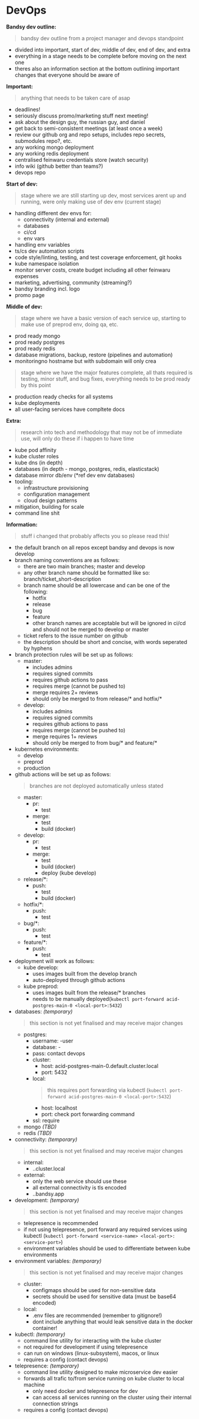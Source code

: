 # DevOps

**Bandsy dev outline:**
> bandsy dev outline from a project manager and devops standpoint
- divided into important, start of dev, middle of dev, end of dev, and extra
- everything in a stage needs to be complete before moving on the next one
- theres also an information section at the bottom outlining important changes that everyone should be aware of

**Important:**
> anything that needs to be taken care of asap
- deadlines!
- seriously discuss promo/marketing stuff next meeting!
- ask about the design guy, the russian guy, and daniel
- get back to semi-consistent meetings (at least once a week)
- review our github org and repo setups, includes repo secrets, submodules repo?, etc.
- any working mongo deployment
- any working redis deployment
- centralised feinwaru credentials store (watch security)
- info wiki (github better than teams?)
- devops repo

**Start of dev:**
> stage where we are still starting up dev, most services arent up and running, were only making use of dev env (current stage)
- handling different dev envs for:
  - connectivity (internal and external)
  - databases
  - ci/cd
  - env vars
- handling env variables
- ts/cs dev automation scripts
- code style/linting, testing, and test coverage enforcement, git hooks
- kube namespace isolation
- monitor server costs, create budget including all other feinwaru expenses
- marketing, advertising, community (streaming?)
- bandsy branding incl. logo
- promo page

**Middle of dev:**
> stage where we have a basic version of each service up, starting to make use of preprod env, doing qa, etc.
- prod ready mongo
- prod ready postgres
- prod ready redis
- database migrations, backup, restore (pipelines and automation)
- monitoringno hostname but with subdomain will only crea
> stage where we have the major features complete, all thats required is testing, minor stuff, and bug fixes, everything needs to be prod ready by this point
- production ready checks for all systems
- kube deployments
- all user-facing services have compltete docs

**Extra:**
> research into tech and methodology that may not be of immediate use, will only do these if i happen to have time
- kube pod affinity
- kube cluster roles
- kube dns (in depth)
- databases (in depth - mongo, postgres, redis, elasticstack)
- database mirror db/env (*ref dev env databases)
- tooling:
  - infrastructure provisioning
  - configuration management
  - cloud design patterns
- mitigation, building for scale
- command line shit

**Information:**
> stuff i changed that probably affects you so please read this!
- the default branch on all repos except bandsy and devops is now develop
- branch naming conventions are as follows:
  - there are two main branches; master and develop
  - any other branch name should be formatted like so: branch/ticket_short-description
  - branch name should be all lowercase and can be one of the following:
    - hotfix
    - release
    - bug
    - feature
    - other branch names are acceptable but will be ignored in ci/cd and should not be merged to develop or master
  - ticket refers to the issue number on github
  - the description should be short and concise, with words seperated by hyphens
- branch protection rules will be set up as follows:
  - master:
    - includes admins
    - requires signed commits
    - requires github actions to pass
    - requires merge (cannot be pushed to)
    - merge requires 2+ reviews
    - should only be merged to from release/* and hotfix/*
  - develop:
    - includes admins
    - requires signed commits
    - requires github actions to pass
    - requires merge (cannot be pushed to)
    - merge requires 1+ reviews
    - should only be merged to from bug/* and feature/*
- kubernetes environments:
  - develop
  - preprod
  - production
- github actions will be set up as follows:
  > branches are not deployed automatically unless stated
  - master:
    - pr:
      - test
    - merge:
      - test
      - build (docker)
  - develop:
    - pr:
      - test
    - merge:
      - test
      - build (docker)
      - deploy (kube develop)
  - release/*:
    - push:
      - test
      - build (docker)
  - hotfix/*:
    - push:
      - test
  - bug/*:
    - push:
      - test
  - feature/*:
    - push:
      - test
- deployment will work as follows:
  - kube develop:
    - uses images built from the develop branch
    - auto-deployed through github actions
  - kube preprod:
    - uses images built from the release/* branches
    - needs to be manually deployed(`kubectl port-forward acid-postgres-main-0 <local-port>:5432`)
- databases: *(temporary)*
  > this section is not yet finalised and may receive major changes
  - postgres:
    - username: <service-name>-user
    - database: <service-name>-<kube-env>
    - pass: contact devops
    - cluster:
      - host: acid-postgres-main-0.default.cluster.local
      - port: 5432
    - local:
      > this requires port forwarding via kubectl (`kubectl port-forward acid-postgres-main-0 <local-port>:5432`)
      - host: localhost
      - port: check port forwarding command
    - ssl: require
  - mongo *(TBD)*
  - redis *(TBD)*
- connectivity: *(temporary)*
  > this section is not yet finalised and may receive major changes
  - internal:
    - <service-name>.<kube-env>.cluster.local
  - external:
    - only the web service should use these
    - all external connectivity is tls encoded
    - <kube-env>.<service-name>.bandsy.app
- development: *(temporary)*
  > this section is not yet finalised and may receive major changes
  - telepresence is recommended
  - if not using telepresence, port forward any required services using kubectl (`kubectl port-forward <service-name> <local-port>:<service-port>`)
  - environment variables should be used to differentiate between kube environments
- environment variables: *(temporary)*
  > this section is not yet finalised and may receive major changes
  - cluster:
    - configmaps should be used for non-sensitive data
    - secrets should be used for sensitive data (must be base64 encoded)
  - local:
    - .env files are recommended (remember to gitignore!)
    - dont include anything that would leak sensitive data in the docker container!
- kubectl: *(temporary)*
  - command line utility for interacting with the kube cluster
  - not required for development if using telepresence
  - can run on windows (linux-subsystem), macos, or linux
  - requires a config (contact devops)
- telepresence: *(temporary)*
  - command line utility designed to make microservice dev easier
  - forwards all trafic to/from service running on kube cluster to local machine
    - only need docker and telepresence for dev
    - can access all services running on the cluster using their internal connection strings
  - requires a config (contact devops)

